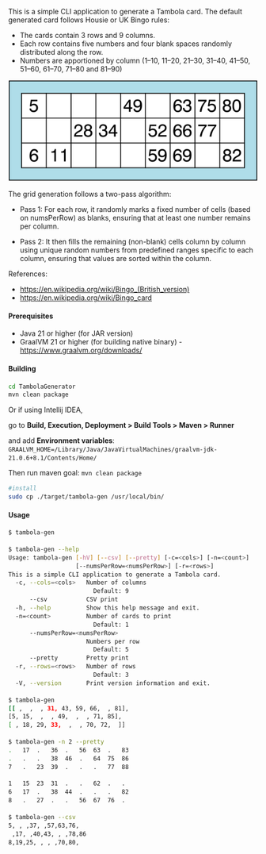 This is a simple CLI application to generate a Tambola card.
The default generated card follows Housie or UK Bingo rules:
- The cards contain 3 rows and 9 columns. 
- Each row contains five numbers and four blank spaces randomly distributed along the row. 
- Numbers are apportioned by column (1–10, 11–20, 21–30, 31–40, 41–50, 51–60, 61–70, 71–80 and 81–90)

![img.png](samplecard.png)

The grid generation follows a two-pass algorithm:

- Pass 1: For each row, it randomly marks a fixed number of cells (based on numsPerRow) as blanks, ensuring that at least one number remains per column.

- Pass 2: It then fills the remaining (non-blank) cells column by column using unique random numbers from predefined ranges specific to each column, ensuring that values are sorted within the column.


References:
- https://en.wikipedia.org/wiki/Bingo_(British_version)
- https://en.wikipedia.org/wiki/Bingo_card

#### Prerequisites

- Java 21 or higher (for JAR version)
- GraalVM 21 or higher (for building native binary) - https://www.graalvm.org/downloads/

#### Building

```bash
cd TambolaGenerator
mvn clean package
```
Or if using Intellij IDEA,

go to **Build, Execution, Deployment > Build Tools > Maven > Runner**

and add **Environment variables**: `GRAALVM_HOME=/Library/Java/JavaVirtualMachines/graalvm-jdk-21.0.6+8.1/Contents/Home/`

Then run maven goal: `mvn clean package`

```bash
#install
sudo cp ./target/tambola-gen /usr/local/bin/
```

#### Usage

```bash
$ tambola-gen

$ tambola-gen --help
Usage: tambola-gen [-hV] [--csv] [--pretty] [-c=<cols>] [-n=<count>]
                   [--numsPerRow=<numsPerRow>] [-r=<rows>]
This is a simple CLI application to generate a Tambola card.
  -c, --cols=<cols>   Number of columns
                        Default: 9
      --csv           CSV print
  -h, --help          Show this help message and exit.
  -n=<count>          Number of cards to print
                        Default: 1
      --numsPerRow=<numsPerRow>
                      Numbers per row
                        Default: 5
      --pretty        Pretty print
  -r, --rows=<rows>   Number of rows
                        Default: 3
  -V, --version       Print version information and exit.

$ tambola-gen
[[ ,  ,  , 31, 43, 59, 66,  , 81],
[5, 15,  ,  , 49,  ,  , 71, 85],
[ , 18, 29, 33,  ,  , 70, 72,  ]]
  
$ tambola-gen -n 2 --pretty
.   17  .   36  .   56  63  .   83  
.   .   .   38  46  .   64  75  86  
7   .   23  39  .   .   .   77  88  

1   15  23  31  .   .   62  .   .   
6   17  .   38  44  .   .   .   82  
8   .   27  .   .   56  67  76  .   

$ tambola-gen --csv
5, , ,37, ,57,63,76, 
 ,17, ,40,43, , ,78,86
8,19,25, , , ,70,80,  

```
